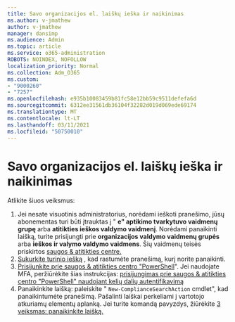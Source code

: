 ```yaml
---
title: Savo organizacijos el. laiškų ieška ir naikinimas
ms.author: v-jmathew
author: v-jmathew
manager: dansimp
ms.audience: Admin
ms.topic: article
ms.service: o365-administration
ROBOTS: NOINDEX, NOFOLLOW
localization_priority: Normal
ms.collection: Adm_O365
ms.custom:
- "9000260"
- "7257"
ms.openlocfilehash: e935b10083459b81fc58e12bb59c9511defefa6d
ms.sourcegitcommit: 6312ee31561db36104f32282d019d069ede69174
ms.translationtype: MT
ms.contentlocale: lt-LT
ms.lasthandoff: 03/11/2021
ms.locfileid: "50750010"
---
```

# <a name="search-for-and-delete-email-messages-in-your-organization"></a>Savo organizacijos el. laiškų ieška ir naikinimas

Atlikite šiuos veiksmus:

1. Jei nesate visuotinis administratorius, norėdami ieškoti pranešimo, jūsų abonementas turi būti įtrauktas į " **e" aptikimo tvarkytuvo vaidmenų grupę** arba **atitikties ieškos valdymo vaidmenį**. Norėdami panaikinti laišką, turite prisijungti prie **organizacijos valdymo vaidmenų grupės** arba **ieškos ir valymo valdymo vaidmens**. Šių vaidmenų teisės priskirtos [saugos & atitikties centre.](https://protection.office.com)
2. [Sukurkite turinio iešką](https://docs.microsoft.com/office365/securitycompliance/content-search) , kad rastumėte pranešimą, kurį norite panaikinti.
3. [Prisijunkite prie saugos & atitikties centro "PowerShell](https://docs.microsoft.com/powershell/exchange/office-365-scc/connect-to-scc-powershell/connect-to-scc-powershell)". Jei naudojate MFA, peržiūrėkite šias instrukcijas: [prisijungimas prie saugos & atitikties centro "PowerShell" naudojant kelių dalių autentifikavimą](https://docs.microsoft.com/powershell/exchange/office-365-scc/connect-to-scc-powershell/mfa-connect-to-scc-powershell)
4. Panaikinkite laišką: paleiskite " `New-ComplianceSearchAction` cmdlet", kad panaikintumėte pranešimą. Pašalinti laiškai perkeliami į vartotojo atkuriamų elementų aplanką. Jei turite komandą pavyzdys, žiūrėkite [3 veiksmas: panaikinkite laišką.](https://docs.microsoft.com/office365/securitycompliance/search-for-and-delete-messages-in-your-organization)
